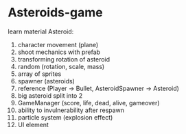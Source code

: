# Asteroids-game
 
learn material Asteroid:

1. character movement (plane)
2. shoot mechanics with prefab
3. transforming rotation of asteroid
4. random (rotation, scale, mass)
5. array of sprites
6. spawner (asteroids)
7. reference (Player -> Bullet, AsteroidSpawner -> Asteroid)
8. big asteroid split into 2
9. GameManager (score, life, dead, alive, gameover)
10. ability to invulnerability after respawn
11. particle system (explosion effect)
12. UI element
